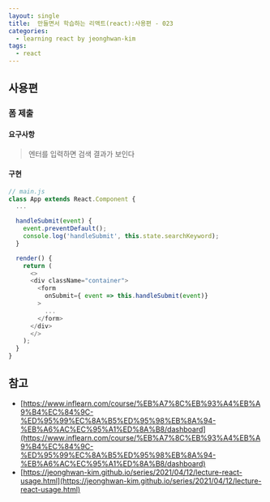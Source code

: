 ```yaml
---
layout: single
title:  만들면서 학습하는 리액트(react):사용편 - 023
categories: 
  - learning react by jeonghwan-kim
tags: 
  - react
---
```


## 사용편

### 폼 제출

#### 요구사항

> 엔터를 입력하면 검색 결과가 보인다

#### 구현

```javascript
// main.js
class App extends React.Component {
  ...

  handleSubmit(event) {
    event.preventDefault();
    console.log('handleSubmit', this.state.searchKeyword);
  }

  render() {
    return (
      <>
      <div className="container">
        <form 
          onSubmit={ event => this.handleSubmit(event)}
        >
          ...
        </form>
      </div>
      </>
    );
  }
}
```

## 참고
- [https://www.inflearn.com/course/%EB%A7%8C%EB%93%A4%EB%A9%B4%EC%84%9C-%ED%95%99%EC%8A%B5%ED%95%98%EB%8A%94-%EB%A6%AC%EC%95%A1%ED%8A%B8/dashboard](https://www.inflearn.com/course/%EB%A7%8C%EB%93%A4%EB%A9%B4%EC%84%9C-%ED%95%99%EC%8A%B5%ED%95%98%EB%8A%94-%EB%A6%AC%EC%95%A1%ED%8A%B8/dashboard)
- [https://jeonghwan-kim.github.io/series/2021/04/12/lecture-react-usage.html](https://jeonghwan-kim.github.io/series/2021/04/12/lecture-react-usage.html)